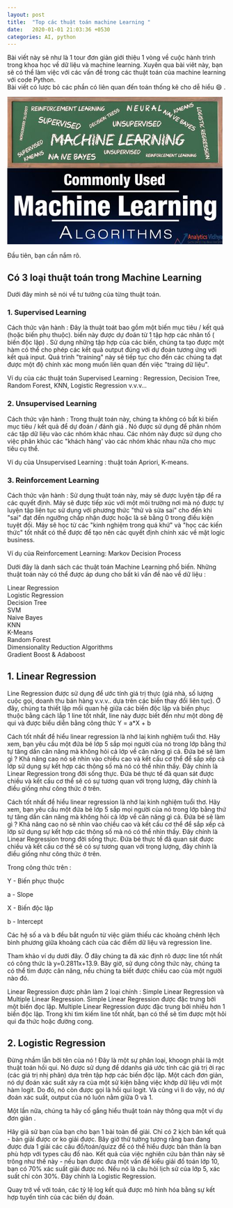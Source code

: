```yaml
---
layout: post
title:  "Top các thuật toán machine Learning "
date:   2020-01-01 21:03:36 +0530
categories: AI, python
---
```

Bài viết này sẽ như là 1 tour đơn giản giới thiệu 1 vòng về cuộc hành trình trong khoa học về dữ liệu và machine learning. Xuyên qua bài viêt này, bạn sẽ có thể làm việc với các vấn đề trong các thuật toán của machine learning với code Python.  
Bài viết có lược bỏ các phần có liên quan đến toán thống kê cho dễ hiểu 😄 .  

![Change](./image_machinelearning/machinelearning.jpg)  

Đầu tiên, bạn cần nắm rõ.  
## Có 3 loại thuật toán trong Machine Learning  

Dưới đây mình sẽ nói về tư tưởng của từng thuật toán.  
  
### 1. Supervised Learning  
  
Cách thức vận hành : Đây là thuật toát bao gồm một biến mục tiêu / kết quả (hoặc biến phụ thuộc). biến này được dự đoán từ 1 tập hợp các nhân tố ( biến độc lập) . Sử dụng những tập hợp của các biến, chúng ta tạo được một hàm có thể cho phép các kết quả output đúng với dự đoán tương ứng với kết quả input. Quá trình "training" này sẽ tiếp tục cho đến các chúng ta đạt được một độ chính xác mong muốn liên quan đến việc "traing dữ liệu".  

Ví dụ của các thuật toán Supervised Learning : Regression, Decision Tree, Random Forest, KNN, Logistic Regression v.v.v…  

### 2. Unsupervised Learning  

Cách thức vận hành : Trong thuật toán này, chúng ta không có bất kì biến mục tiêu / kết quả để dự đoán / đánh giá . Nó được sử dụng để phân nhóm các tập dữ liệu vào các nhóm khác nhau. Các nhóm này được sử dụng cho việc phân khúc các "khách hàng' vào các nhóm khác nhau nữa cho mục tiêu cụ thể.  

Ví dụ của Unsupervised Learning : thuật toán Apriori, K-means.  

### 3. Reinforcement Learning  

Cách thức vận hành : Sử dụng thuật toán này, máy sẽ được luyện tập để ra các quyết định. Máy sẽ được tiếp xúc với một môi trường nơi mà nó được tự luyện tập liên tục sử dụng với phương thức "thử và sửa sai" cho đến khi "sai" đạt đến ngưỡng chấp nhận được hoặc là sẽ bằng 0 trong điều kiện tuyệt đối. Máy sẽ học từ các "kinh nghiệm trong quá khứ" và "học các kiến thức" tốt nhất có thể được để tạo nên các quyết định chính xác về mặt logic business.  

Ví dụ của Reinforcement Learning: Markov Decision Process  

Dưới đây là danh sách các thuật toán Machine Learning phổ biến. Những thuật toán này có thể được áp dung cho bất kì vấn đề nào về dữ liệu :  
  
   Linear Regression  
   Logistic Regression  
   Decision Tree  
   SVM  
   Naive Bayes  
   KNN  
   K-Means  
   Random Forest  
   Dimensionality Reduction Algorithms  
   Gradient Boost & Adaboost  

## 1. Linear Regression  

Line Regression được sử dụng để ước tính giá trị thực (giá nhà, số lượng cuộc gọi, doanh thu bán hàng v.v.v.. dựa trên các biến thay đổi liên tục). Ở đây, chúng ta thiết lập mối quan hệ giữa các biến độc lập và biến phục thuộc bằng cách lắp 1 line tốt nhất, line này được biết đến như một dòng đệ qui và được biểu diễn bằng công thức Y = a*X + b  

Cách tốt nhất để hiểu linear regression là nhớ laị kinh nghiệm tuổi thơ. Hãy xem, bạn yêu cầu một đứa bé lớp 5 sắp mọi người của nó trong lớp bằng thứ tự tăng dần cân năng mà không hỏi cả lớp về cân năng gì cả. Đứa bé sẽ làm gì ? Khả năng cao nó sẽ nhìn vào chiều cao và kết cấu cơ thể để sắp xếp cả lớp sử dụng sự kết hợp các thông số mà nó có thể nhìn thấy. Đây chính là Linear Regression trong đời sống thực. Đứa bé thực tế đã quan sát được chiều và kết cấu cơ thể sẽ có sự tương quan với trọng lượng, đây chính là điều giống như công thức ở trên.  

Cách tốt nhất để hiểu linear regression là nhớ laị kinh nghiệm tuổi thơ. Hãy xem, bạn yêu cầu một đứa bé lớp 5 sắp mọi người của nó trong lớp bằng thứ tự tăng dần cân năng mà không hỏi cả lớp về cân năng gì cả. Đứa bé sẽ làm gì ? Khả năng cao nó sẽ nhìn vào chiều cao và kết cấu cơ thể để sắp xếp cả lớp sử dụng sự kết hợp các thông số mà nó có thể nhìn thấy. Đây chính là Linear Regression trong đời sống thực. Đứa bé thực tế đã quan sát được chiều và kết cấu cơ thể sẽ có sự tương quan với trọng lượng, đây chính là điều giống như công thức ở trên.  

Trong công thức trên :  

Y - Biến phục thuộc  

a - Slope  

X - Biến độc lập  

b - Intercept  

Các hệ số a và b đều bắt nguồn từ việc giảm thiếu các khoảng chênh lệch bình phương giữa khoảng cách của các điểm dữ liệu và regression line.  

Tham khảo ví dụ dưới đây. Ở đây chúng ta đã xác định rõ được line tốt nhất có công thức là y=0.2811x+13.9. Bây giờ, sử dụng công thức này, chúng ta có thể tìm được cân năng, nếu chúng ta biết được chiều cao của một người nào đó.  

Linear Regression được phân làm 2 loại chính : Simple Linear Regression và Multiple Linear Regression. Simple Linear Regression được đặc trưng bởi một biến đọc lập. Multiple Linear Regression được đặc trung bởi nhiều hơn 1 biến độc lập. Trong khi tìm kiếm line tốt nhất, bạn có thể sẽ tìm được một hôi qui đa thức hoặc đường cong.  

## 2. Logistic Regression  

Đừng nhầm lẫn bởi tên của nó ! Đây là một sự phân loại, khoogn phải là một thuật toán hồi qui. Nó được sử dụng để ddanhs giá ước tính các giá trị ời rạc (các giá trị nhị phân) dựa trên tập hợp các biến độc lập. Một cách đơn giản, nó dự đoán xác suất xảy ra của một sử kiện bằng việc khớp dữ liệu với một hàm logit. Do đó, nó còn được gọi là hồi qui logit. Và cũng vì lì do vậy, nó dự đoán xác suất, output của nó luôn nằm giữa 0 và 1.  

Một lần nữa, chúng ta hãy cố gắng hiểu thuật toán này thông qua một ví dụ đơn giản .  

Hãy giả sử bạn của bạn cho bạn 1 bài toàn để giải. Chỉ có 2 kịch bản kết quả - bản giải được or ko giải được. Bây giờ thử tưởng tượng rằng ban đang được đưa 1 giải các câu đố/toán/quizz để có thể hiểu được bản thân là bạn phù hợp với types câu đố nào. Kết quả của việc nghiên cứu bản thân này sẽ trông như thế này - nếu bạn được đưa một vấn đề kiểu giải đố toán lớp 10, bạn có 70% xác suất giải được nó. Nếu nó là câu hỏi lịch sử của lớp 5, xác suất chỉ còn 30%. Đây chính là Logistic Regression.  

Quay trở về với toán, các tỷ lệ log kết quả được mô hình hóa bằng sự kết hợp tuyến tính của các biến dự đoán.  


